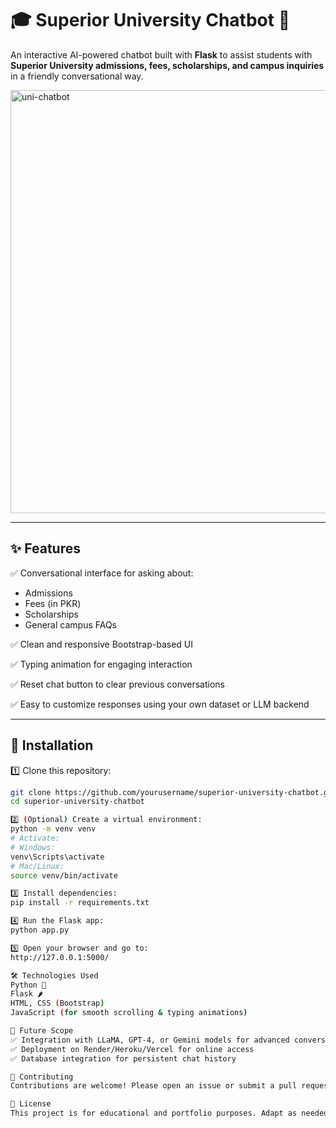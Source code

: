 # 🎓 Superior University Chatbot 🤖

An interactive AI-powered chatbot built with **Flask** to assist students with **Superior University admissions, fees, scholarships, and campus inquiries** in a friendly conversational way.

<img width="677" alt="uni-chatbot" src="https://github.com/user-attachments/assets/64e02233-5fd6-41ac-b9a4-23f82c6e4ae2" />


---

## ✨ Features

✅ Conversational interface for asking about:
- Admissions
- Fees (in PKR)
- Scholarships
- General campus FAQs

✅ Clean and responsive Bootstrap-based UI

✅ Typing animation for engaging interaction

✅ Reset chat button to clear previous conversations

✅ Easy to customize responses using your own dataset or LLM backend

---

## 🚀 Installation

1️⃣ Clone this repository:
```bash
git clone https://github.com/yourusername/superior-university-chatbot.git
cd superior-university-chatbot

2️⃣ (Optional) Create a virtual environment:
python -m venv venv
# Activate:
# Windows:
venv\Scripts\activate
# Mac/Linux:
source venv/bin/activate

3️⃣ Install dependencies:
pip install -r requirements.txt

4️⃣ Run the Flask app:
python app.py

5️⃣ Open your browser and go to:
http://127.0.0.1:5000/

🛠 Technologies Used
Python 🐍
Flask 🌶
HTML, CSS (Bootstrap)
JavaScript (for smooth scrolling & typing animations)

🎯 Future Scope
✅ Integration with LLaMA, GPT-4, or Gemini models for advanced conversations
✅ Deployment on Render/Heroku/Vercel for online access
✅ Database integration for persistent chat history

📩 Contributing
Contributions are welcome! Please open an issue or submit a pull request.

📜 License
This project is for educational and portfolio purposes. Adapt as needed for your use cases.
